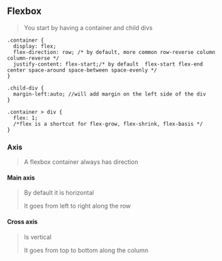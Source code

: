 ## Flexbox

> You start by having a container and child divs
>
```
.container {
  display: flex;
  flex-direction: row; /* by default, more common row-reverse column column-reverse */
  justify-content: flex-start;/* by default  flex-start flex-end center space-around space-between space-evenly */
}
```

```
.child-div {
  margin-left:auto; //will add margin on the left side of the div
}
```

```
.container > div {
  flex: 1;
  /*flex is a shortcut for flex-grow, flex-shrink, flex-basis */
}
```

### Axis
> A flexbox container always has direction
> 

#### Main axis
> By default it is horizontal 
>
> It goes from left to right along the row

#### Cross axis
> Is vertical 
>
> It goes from top to bottom along the column
